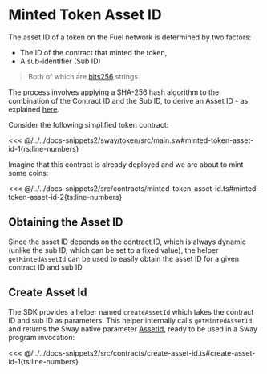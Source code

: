 # Minted Token Asset ID

The asset ID of a token on the Fuel network is determined by two factors:

- The ID of the contract that minted the token,
- A sub-identifier (Sub ID)

> Both of which are [bits256](../types/bits256.md) strings.

The process involves applying a SHA-256 hash algorithm to the combination of the Contract ID and the Sub ID, to derive an Asset ID - as explained [here](https://docs.fuel.network/docs/specs/identifiers/asset/#asset-id).

Consider the following simplified token contract:

<<< @/../../docs-snippets2/sway/token/src/main.sw#minted-token-asset-id-1{rs:line-numbers}

Imagine that this contract is already deployed and we are about to mint some coins:

<<< @/../../docs-snippets2/src/contracts/minted-token-asset-id.ts#minted-token-asset-id-2{ts:line-numbers}

## Obtaining the Asset ID

Since the asset ID depends on the contract ID, which is always dynamic (unlike the sub ID, which can be set to a fixed value), the helper `getMintedAssetId` can be used to easily obtain the asset ID for a given contract ID and sub ID.

## Create Asset Id

The SDK provides a helper named `createAssetId` which takes the contract ID and sub ID as parameters. This helper internally calls `getMintedAssetId` and returns the Sway native parameter [AssetId](https://docs.fuel.network/docs/fuels-ts/interfaces/#assetid), ready to be used in a Sway program invocation:

<<< @/../../docs-snippets2/src/contracts/create-asset-id.ts#create-asset-id-1{ts:line-numbers}
